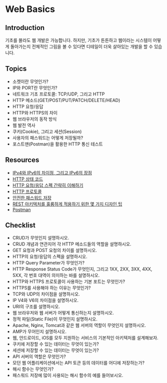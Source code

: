 # Web Basics

## Introduction

기초를 몰라도 웹 개발은 가능합니다. 하지만, 기초가 튼튼하고 웹이라는 시스템이 어떻게 돌아가는지 전체적인 그림을 볼 수 있다면 디테일이 더욱 살아있는 개발을 할 수 있습니다.


## Topics

- 소켓이란 무엇인가?
- IP와 PORT란 무엇인가?
- 네트워크 기초 프로토콜: TCP/UDP, 그리고 HTTP
- HTTP 메소드(GET/POST/PUT/PATCH/DELETE/HEAD)
- HTTP 요청/응답
- HTTP와 HTTPS의 차이
- 웹 브라우저의 동작 방식
- 웹 발전 역사
- 쿠키(Cookie), 그리고 세션(Session)
- 사용자의 패스워드는 어떻게 저장될까?
- 포스트맨(Postman)을 활용한 HTTP 통신 테스트


## Resources

- [IPv4와 IPv6의 차이점, 그리고 IPv6의 장점](http://enter.tistory.com/140)
- [HTTP 상태 코드](https://ko.wikipedia.org/wiki/HTTP_상태_코드)
- [HTTP 요청/응답 스펙 간략히 이해하기](https://blog.outsider.ne.kr/888)
- [HTTP 프로토콜](http://webmastertool.naver.com/guide/basic_http.naver)
- [안전한 패스워드 저장](http://d2.naver.com/helloworld/318732)
- [REST 아키텍처를 훌륭하게 적용하기 위한 몇 가지 디자인 팁](https://spoqa.github.io/2012/02/27/rest-introduction.html)
- [Postman](https://www.getpostman.com/)


## Checklist

- CRUD가 무엇인지 설명하시오.
- CRUD 개념과 연관지어 각 HTTP 메소드들의 역할을 설명하시오.
- GET 요청과 POST 요청의 차이를 설명하시오.
- HTTP의 요청/응답의 스펙을 설명하시오.
- HTTP Query Parameter가 무엇인가?
- HTTP Response Status Code가 무엇인지, 그리고 1XX, 2XX, 3XX, 4XX, 5XX, 각 번호 대역이 의미하는 바를 설명하시오.
- HTTP와 HTTPS 프로토콜이 사용하는 기본 포트는 무엇인가?
- HTTPS를 사용해야 하는 이유는 무엇인가?
- TCP와 UDP의 차이점을 설명하시오.
- IP V4와 V6의 차이점을 설명하시오.
- URI의 구조를 설명하시오.
- 웹 브라우저와 웹 서버가 어떻게 통신하는지 설명하시오.
- 정적 파일(Static File)이 무엇인지 설명하시오.
- Apache, Nginx, Tomcat과 같은 웹 서버의 역할이 무엇인지 설명하시오.
- AMP가 무어인지 설명하시오.
- 웹, 안드로이드, iOS를 모두 지원하는 서비스의 기본적인 아키텍처를 설계해보자.
- 쿠키에 저장할 수 있는 데이터는 무엇이 있는가?
- 세션에 저장할 수 있는 데이터는 무엇이 있는가?
- API 서버의 역할은 무엇인가?
- 모던 웹 어플리케이션에서는 API 토큰 등의 데이터를 어디에 저장하는가?
- 해시 함수는 무엇인가?
- 패스워드 저장에 많이 사용되는 해시 함수의 예를 들어보시오.
